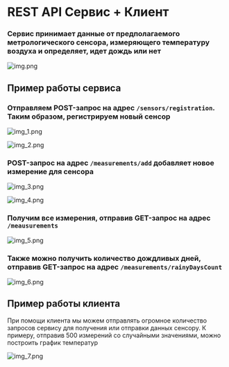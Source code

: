 # REST API Сервис + Клиент

### Сервис принимает данные от предполагаемого метрологического сенсора, измеряющего температуру воздуха и определяет, идет дождь или нет 

![img.png](images/img.png)

## Пример работы сервиса

### Отправляем POST-запрос на адрес ```/sensors/registration```. Таким образом, регистрируем новый сенсор

![img_1.png](images/img_1.png)

![img_2.png](images/img_2.png)

### POST-запрос на адрес ```/measurements/add``` добавляет новое измерение для сенсора

![img_3.png](images/img_3.png)

![img_4.png](images/img_4.png)

### Получим все измерения, отправив GET-запрос на адрес ```/meausurements```

![img_5.png](images/img_5.png)

### Также можно получить количество дождливых дней, отправив GET-запрос на адрес ```/measurements/rainyDaysCount```

![img_6.png](images/img_6.png)

## Пример работы клиента

При помощи клиента мы можем отправлять огромное количество запросов сервису для получения или отправки данных сенсору.
К примеру, отправив 500 измерений со случайными значениями, можно построить график температур

![img_7.png](images/img_7.png)